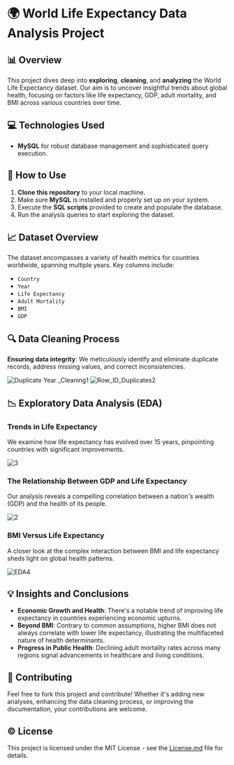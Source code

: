 # 🌍 World Life Expectancy Data Analysis Project

## 📊 Overview

This project dives deep into **exploring**, **cleaning**, and **analyzing** the World Life Expectancy dataset. Our aim is to uncover insightful trends about global health, focusing on factors like life expectancy, GDP, adult mortality, and BMI across various countries over time.

## 💻 Technologies Used

- **MySQL** for robust database management and sophisticated query execution.

## 🚀 How to Use

1. **Clone this repository** to your local machine.
2. Make sure **MySQL** is installed and properly set up on your system.
3. Execute the **SQL scripts** provided to create and populate the database.
4. Run the analysis queries to start exploring the dataset.

## 📈 Dataset Overview

The dataset encompasses a variety of health metrics for countries worldwide, spanning multiple years. Key columns include:

- `Country`
- `Year`
- `Life Expectancy`
- `Adult Mortality`
- `BMI`
- `GDP`

## 🔍 Data Cleaning Process

**Ensuring data integrity**: We meticulously identify and eliminate duplicate records, address missing values, and correct inconsistencies.

![Duplicate Year _Cleaning1](https://github.com/Rok-G/SQL_Projects/assets/154329858/9bf0a336-54be-4029-ae0f-a5f9f6c88d41)
![Row_ID_Duplicates2](https://github.com/Rok-G/SQL_Projects/assets/154329858/ebaf3a03-423c-46bc-bec3-06c09afa1b98)

## 📉 Exploratory Data Analysis (EDA)

### Trends in Life Expectancy

We examine how life expectancy has evolved over 15 years, pinpointing countries with significant improvements.

![3](https://github.com/Rok-G/SQL_Projects/assets/154329858/157421f9-ae34-409f-a185-237deb8bcba3)

### The Relationship Between GDP and Life Expectancy

Our analysis reveals a compelling correlation between a nation's wealth (GDP) and the health of its people.

![2](https://github.com/Rok-G/SQL_Projects/assets/154329858/8376fdca-341b-4cd8-b841-f396137087a5)

### BMI Versus Life Expectancy

A closer look at the complex interaction between BMI and life expectancy sheds light on global health patterns.

![EDA4](https://github.com/Rok-G/SQL_Projects/assets/154329858/1ff62883-f98d-4a8a-9ec6-16e3e6355abf)

## 💡 Insights and Conclusions

- **Economic Growth and Health**: There's a notable trend of improving life expectancy in countries experiencing economic upturns.
- **Beyond BMI**: Contrary to common assumptions, higher BMI does not always correlate with lower life expectancy, illustrating the multifaceted nature of health determinants.
- **Progress in Public Health**: Declining adult mortality rates across many regions signal advancements in healthcare and living conditions.

## 🤝 Contributing

Feel free to fork this project and contribute! Whether it's adding new analyses, enhancing the data cleaning process, or improving the documentation, your contributions are welcome.

## ©️ License

This project is licensed under the MIT License - see the [License.md](./License.md) file for details.

